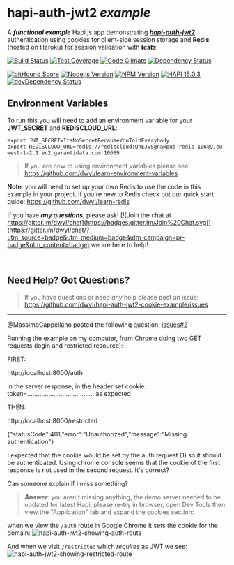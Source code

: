 # hapi-auth-jwt2 *example*

A ***functional example*** Hapi.js app demonstrating
[***hapi-auth-jwt2***](https://github.com/dwyl/hapi-auth-jwt2) authentication
using cookies for client-side session storage and **Redis** (hosted on Heroku) for session validation with ***tests***!

[![Build Status](https://travis-ci.org/dwyl/hapi-auth-jwt2-cookie-example.svg)](https://travis-ci.org/dwyl/hapi-auth-jwt2-cookie-example)
[![Test Coverage](https://codeclimate.com/github/dwyl/hapi-auth-jwt2-cookie-example/badges/coverage.svg)](https://codeclimate.com/github/dwyl/hapi-auth-jwt2-cookie-example/coverage)
[![Code Climate](https://codeclimate.com/github/dwyl/hapi-auth-jwt2-cookie-example/badges/gpa.svg)](https://codeclimate.com/github/dwyl/hapi-auth-jwt2-cookie-example)
[![Dependency Status](https://david-dm.org/dwyl/hapi-auth-jwt2-cookie-example.svg)](https://david-dm.org/dwyl/hapi-auth-jwt2-cookie-example)

[![bitHound Score](https://www.bithound.io/github/dwyl/hapi-auth-jwt2-cookie-example/badges/score.svg)](https://www.bithound.io/github/dwyl/hapi-auth-jwt2-cookie-example)
[![Node.js Version](https://img.shields.io/node/v/hapi-auth-jwt2.svg?style=flat "Node.js 10 & 12 and io.js latest both supported")](http://nodejs.org/download/)
[![NPM Version](https://badge.fury.io/js/hapi-auth-jwt2.svg?style=flat)](https://npmjs.org/package/hapi-auth-jwt2)
[![HAPI 15.0.3](http://img.shields.io/badge/hapi-15.0.3-brightgreen.svg "Latest Hapi.js")](http://hapijs.com)
[![devDependency Status](https://david-dm.org/dwyl/hapi-auth-jwt2-cookie-example/dev-status.svg)](https://david-dm.org/dwyl/hapi-auth-jwt2-cookie-example#info=devDependencies)

## Environment Variables

To run this you will need to add an environment variable for your **JWT_SECRET** and **REDISCLOUD_URL**:
```
export JWT_SECRET=ItsNoSecretBecauseYouToldEverybody
export REDISCLOUD_URL=redis://rediscloud:OhEJvSgna@pub-redis-10689.eu-west-1-2.1.ec2.garantidata.com:10689
```

> If you are new to using environment variables
please see: https://github.com/dwyl/learn-environment-variables

**Note**: you will need to set up your own Redis to use the code in this example in your project. if you're new to Redis check out our quick start guide: https://github.com/dwyl/learn-redis


If you have ***any questions***, please ask! [![Join the chat at https://gitter.im/dwyl/chat](https://badges.gitter.im/Join%20Chat.svg)](https://gitter.im/dwyl/chat/?utm_source=badge&utm_medium=badge&utm_campaign=pr-badge&utm_content=badge)  we are here to help!

<br />

## Need Help? Got Questions?

> If you have questions or need _any_ help please post an issue: https://github.com/dwyl/hapi-auth-jwt2-cookie-example/issues

<hr />

@MassimoCappellano posted the following question: [issues#2](https://github.com/dwyl/hapi-auth-jwt2-cookie-example/issues/2)

Running the example on my computer, from Chrome doing two GET requests (login and restricted resource):

FIRST:

http://localhost:8000/auth

in the server response, in the header set cookie: token=...................................... as expected

THEN:

http://localhost:8000/restricted

{"statusCode":401,"error":"Unauthorized","message":"Missing authentication"}

I expected that the cookie would be set by the auth request (1) so it should be authenticated. Using chrome console seems that the cookie of the first response
is not used in the second request.
It's correct?

Can someone explain if I miss something?

> ***Answer***: you aren't missing anything,
the demo server needed to be updated for latest Hapi,
please re-try in browser, open Dev Tools
then view the "Application" tab and expand the cookies section:

when we view the `/auth` route in Google Chrome it sets the cookie for the domain:
![hapi-auth-jwt2-showing-auth-route](https://cloud.githubusercontent.com/assets/194400/20802422/e8468b8a-b7e3-11e6-9f6a-05989d128131.png)

And when we visit `/restricted` which _requires_ as JWT we see:
![hapi-auth-jwt2-showing-restricted-route](https://cloud.githubusercontent.com/assets/194400/20802426/eb46635a-b7e3-11e6-9cf9-ff4d09454a87.png)
